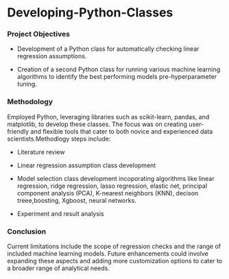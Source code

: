 # Developing-Python-Classes

### Project Objectives

- Development of a Python class for automatically checking linear regression assumptions.
  
- Creation of a second Python class for running various machine learning algorithms to identify the best performing models pre-hyperparameter tuning.
  
### Methodology

Employed Python, leveraging libraries such as scikit-learn, pandas, and matplotlib, to develop these classes. The focus was on creating user-friendly and flexible tools that cater to both novice and experienced data scientists.Methodlogy steps include:

- Literature review

- Linear regression assumption class development

- Model selection class development incoporating algorithms like linear regression, ridge regression, lasso regression, elastic net, principal component analysis (PCA), K-nearest neighbors (KNN), decison treee,boosting, Xgboost, neural networks.

- Experiment and result analysis
  
### Conclusion

Current limitations include the scope of regression checks and the range of included machine learning models. Future enhancements could involve expanding these aspects and adding more customization options to cater to a broader range of analytical needs.
